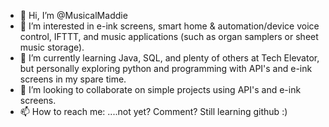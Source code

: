 - 👋 Hi, I’m @MusicalMaddie
- 👀 I’m interested in e-ink screens, smart home & automation/device voice control, IFTTT, and music applications (such as organ samplers or sheet music storage).
- 🌱 I’m currently learning Java, SQL, and plenty of others at Tech Elevator, but personally exploring python and programming with API's and e-ink screens in my spare time.
- 💞️ I’m looking to collaborate on simple projects using API's and e-ink screens.
- 📫 How to reach me: ....not yet? Comment? Still learning github :) 

<!---
MusicalMaddie/MusicalMaddie is a ✨ special ✨ repository because its `README.md` (this file) appears on your GitHub profile.
You can click the Preview link to take a look at your changes.
--->
